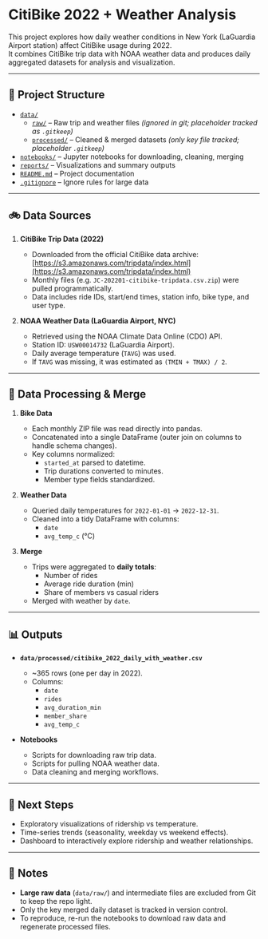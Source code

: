 # CitiBike 2022 + Weather Analysis

This project explores how daily weather conditions in New York (LaGuardia Airport station) affect CitiBike usage during 2022.  
It combines CitiBike trip data with NOAA weather data and produces daily aggregated datasets for analysis and visualization.

---

## 📂 Project Structure

- [`data/`](data/)
  - [`raw/`](data/raw/) – Raw trip and weather files *(ignored in git; placeholder tracked as `.gitkeep`)*
  - [`processed/`](data/processed/) – Cleaned & merged datasets *(only key file tracked; placeholder `.gitkeep`)*
- [`notebooks/`](notebooks/) – Jupyter notebooks for downloading, cleaning, merging
- [`reports/`](reports/) – Visualizations and summary outputs
- [`README.md`](README.md) – Project documentation
- [`.gitignore`](.gitignore) – Ignore rules for large data

---

## 🚲 Data Sources

1. **CitiBike Trip Data (2022)**  
   - Downloaded from the official CitiBike data archive:  
     [https://s3.amazonaws.com/tripdata/index.html](https://s3.amazonaws.com/tripdata/index.html)  
   - Monthly files (e.g. `JC-202201-citibike-tripdata.csv.zip`) were pulled programmatically.  
   - Data includes ride IDs, start/end times, station info, bike type, and user type.

2. **NOAA Weather Data (LaGuardia Airport, NYC)**  
   - Retrieved using the NOAA Climate Data Online (CDO) API.  
   - Station ID: `USW00014732` (LaGuardia Airport).  
   - Daily average temperature (`TAVG`) was used.  
   - If `TAVG` was missing, it was estimated as `(TMIN + TMAX) / 2`.

---

## 🔗 Data Processing & Merge

1. **Bike Data**  
   - Each monthly ZIP file was read directly into pandas.  
   - Concatenated into a single DataFrame (outer join on columns to handle schema changes).  
   - Key columns normalized:
     - `started_at` parsed to datetime.
     - Trip durations converted to minutes.
     - Member type fields standardized.

2. **Weather Data**  
   - Queried daily temperatures for `2022-01-01` → `2022-12-31`.  
   - Cleaned into a tidy DataFrame with columns:
     - `date`
     - `avg_temp_c` (°C)

3. **Merge**  
   - Trips were aggregated to **daily totals**:
     - Number of rides
     - Average ride duration (min)
     - Share of members vs casual riders  
   - Merged with weather by `date`.

---

## 📊 Outputs

- **`data/processed/citibike_2022_daily_with_weather.csv`**  
  - ~365 rows (one per day in 2022).  
  - Columns:
    - `date`
    - `rides`
    - `avg_duration_min`
    - `member_share`
    - `avg_temp_c`

- **Notebooks**  
  - Scripts for downloading raw trip data.
  - Scripts for pulling NOAA weather data.
  - Data cleaning and merging workflows.

---

## 🚀 Next Steps

- Exploratory visualizations of ridership vs temperature.
- Time-series trends (seasonality, weekday vs weekend effects).
- Dashboard to interactively explore ridership and weather relationships.

---

## 🔑 Notes

- **Large raw data** (`data/raw/`) and intermediate files are excluded from Git to keep the repo light.  
- Only the key merged daily dataset is tracked in version control.  
- To reproduce, re-run the notebooks to download raw data and regenerate processed files.
